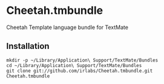 Cheetah.tmbundle
================

Cheetah Template language bundle for TextMate

Installation
------------

```
mkdir -p ~/Library/Application\ Support/TextMate/Bundles
cd ~/Library/Application\ Support/TextMate/Bundles
git clone git://github.com/irlabs/Cheetah.tmbundle.git Cheetah.tmbundle
```
